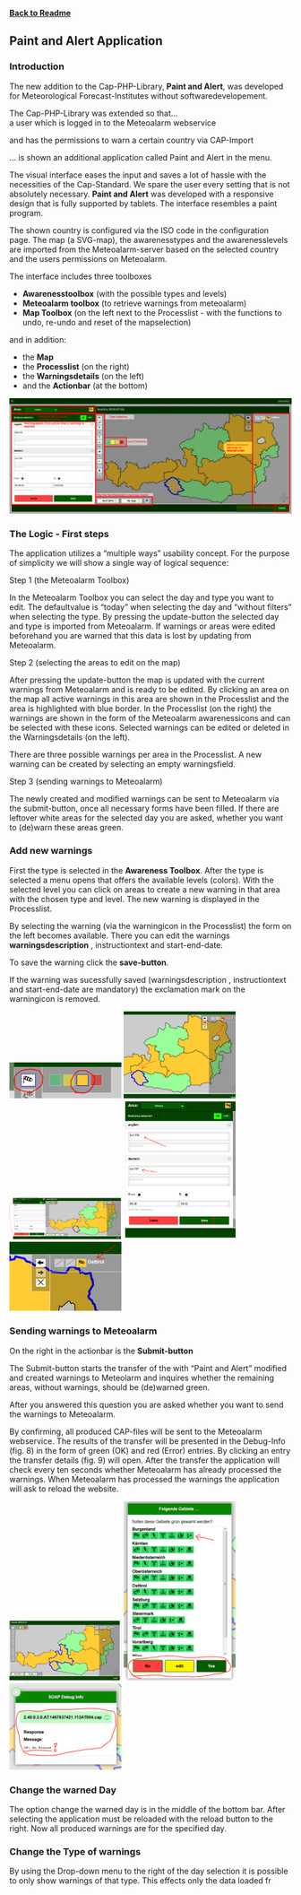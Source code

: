 [**Back to Readme**](../README.md)

Paint and Alert Application
---------------------------

### Introduction

The new addition to the Cap-PHP-Library, **Paint and Alert**, was developed for Meteorological Forecast-Institutes without softwaredevelopement.

The Cap-PHP-Library was extended so that...  
a user which is logged in to the Meteoalarm webservice

and has the permissions to warn a certain country via CAP-Import

... is shown an additional application called Paint and Alert in the menu.

The visual interface eases the input and saves a lot of hassle with the necessities of the Cap-Standard. We spare the user every setting that is not absolutely necessary. **Paint and Alert** was developed with a responsive design that is fully supported by tablets. The interface resembles a paint program.

The shown country is configured via the ISO code in the configuration page. The map (a SVG-map), the awarenesstypes and the awarenesslevels are imported from the Meteoalarm-server based on the selected country and the users permissions on Meteoalarm.

The interface includes three toolboxes  

-   **Awarenesstoolbox** (with the possible types and levels)
-   **Meteoalarm toolbox** (to retrieve warnings from meteoalarm)
-   **Map Toolbox** (on the left next to the Processlist - with the functions to undo, re-undo and reset of the mapselection)

and in addition:

-   the **Map**
-   the **Processlist** (on the right)
-   the **Warningsdetails** (on the left)
-   and the **Actionbar** (at the bottom)

![fig. 1 The Paint and Alert Interface](img/paintandalert_interface.png?raw=true "Interface")

### The Logic - First steps

The application utilizes a “multiple ways” usability concept. For the purpose of simplicity we will show a single way of logical sequence:

Step 1 (the Meteoalarm Toolbox)  

In the Meteoalarm Toolbox you can select the day and type you want to edit. The defaultvalue is “today” when selecting the day and “without filters” when selecting the type. By pressing the update-button the selected day and type is imported from Meteoalarm. If warnings or areas were edited beforehand you are warned that this data is lost by updating from Meteoalarm.

Step 2 (selecting the areas to edit on the map)  

After pressing the update-button the map is updated with the current warnings from Meteoalarm and is ready to be edited. By clicking an area on the map all active warnings in this area are shown in the Processlist and the area is highlighted with blue border. In the Processlist (on the right) the warnings are shown in the form of the Meteoalarm awarenessicons and can be selected with these icons. Selected warnings can be edited or deleted in the Warningsdetails (on the left).

There are three possible warnings per area in the Processlist. A new warning can be created by selecting an empty warningsfield.

Step 3 (sending warnings to Meteoalarm)  

The newly created and modified warnings can be sent to Meteoalarm via the submit-button, once all necessary forms have been filled. If there are leftover white areas for the selected day you are asked, whether you want to (de)warn these areas green.

### Add new warnings

First the type is selected in the **Awareness Toolbox**. After the type is selected a menu opens that offers the available levels (colors). With the selected level you can click on areas to create a new warning in that area with the chosen type and level. The new warning is displayed in the Processlist.

By selecting the warning (via the warningicon in the Processlist) the form on the left becomes available. There you can edit the warnings **warningsdescription** , instructiontext and start-end-date.

To save the warning click the **save-button**.

If the warning was sucessfully saved (warningsdescription , instructiontext and start-end-date are mandatory) the exclamation mark on the warningicon is removed.

<img src="img/paintandalert_typeselect.png" width="200">
<img src="img/paintandalert_areaselect.png" width="200">
<img src="img/paintandalert_warntextadd.png" width="200">
<img src="img/paintandalert_languageadd.png" width="200">
<img src="img/paintandalert_warningadd.png" width="200">

### Sending warnings to Meteoalarm

  
On the right in the actionbar is the **Submit-button**

The Submit-button starts the transfer of the with “Paint and Alert” modified and created warnings to Meteolarm and inquires whether the remaining areas, without warnings, should be (de)warned green.

<!-- -->

  
After you answered this question you are asked whether you want to send the warnings to Meteoalarm.

By confirming, all produced CAP-files will be sent to the Meteoalarm webservice. The results of the transfer will be presented in the Debug-Info (fig. 8) in the form of green (OK) and red (Error) entries. By clicking an entry the transfer details (fig. 9) will open. After the transfer the application will check every ten seconds whether Meteoalarm has already processed the warnings. When Ḿeteoalarm has processed the warnings the application will ask to reload the website.

<img src="img/paintandalert_Submit.png" width="200">
<img src="img/paintandalert_warngreen.png" width="200">
<img src="img/paintandalert_SoapResult.png" width="200">

### Change the warned Day

The option change the warned day is in the middle of the bottom bar. After selecting the application must be reloaded with the reload button to the right. Now all produced warnings are for the specified day.

### Change the Type of warnings

By using the Drop-down menu to the right of the day selection it is possible to only show warnings of that type. This effects only the data loaded fr